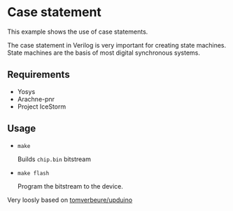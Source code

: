 # Case statement

This example shows the use of case statements.

The case statement in Verilog is very important for creating state machines.
State machines are the basis of most digital synchronous systems.

## Requirements

* Yosys
* Arachne-pnr
* Project IceStorm

## Usage

* ```make```

    Builds ```chip.bin``` bitstream

* ```make flash```

    Program the bitstream to the device.

Very loosly based on [tomverbeure/upduino](https://github.com/tomverbeure/upduino/tree/master/blink)
